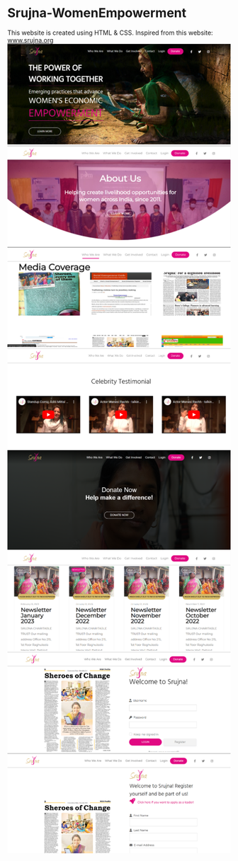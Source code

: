 # Srujna-WomenEmpowerment
This website is created using HTML & CSS.
Inspired from this website: www.srujna.org
![image](https://github.com/Shreya-official20/Srujna-WomenEmpowerment/blob/main/Images/srujna_landing.png)
![image](https://github.com/Shreya-official20/Srujna-WomenEmpowerment/blob/main/Images/srujna_about.png)
![image](https://github.com/Shreya-official20/Srujna-WomenEmpowerment/blob/main/Images/srujna_media.png)
![image](https://github.com/Shreya-official20/Srujna-WomenEmpowerment/blob/main/Images/srujna_testimonial.png)
![image](https://github.com/Shreya-official20/Srujna-WomenEmpowerment/blob/main/Images/srujna_donate.png)
![image](https://github.com/Shreya-official20/Srujna-WomenEmpowerment/blob/main/Images/srujna_newsletter.png)
![image](https://github.com/Shreya-official20/Srujna-WomenEmpowerment/blob/main/Images/srujna_login.png)
![image](https://github.com/Shreya-official20/Srujna-WomenEmpowerment/blob/main/Images/srujna_register.png)
